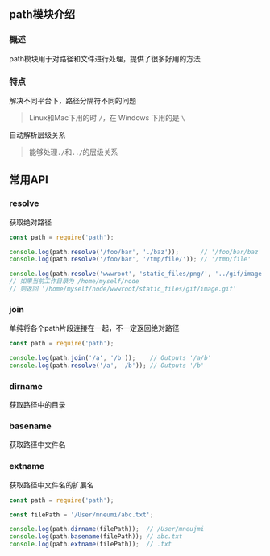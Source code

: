 ## path模块介绍

### 概述

path模块用于对路径和文件进行处理，提供了很多好用的方法

### 特点

解决不同平台下，路径分隔符不同的问题

> Linux和Mac下用的时 `/`，在 Windows 下用的是 `\`

自动解析层级关系

> 能够处理`./`和`../`的层级关系



## 常用API

### resolve

获取绝对路径

```js
const path = require('path');

console.log(path.resolve('/foo/bar', './baz'));      // '/foo/bar/baz'
console.log(path.resolve('/foo/bar', '/tmp/file/')); // '/tmp/file'

console.log(path.resolve('wwwroot', 'static_files/png/', '../gif/image.gif'));
// 如果当前工作目录为 /home/myself/node
// 则返回 '/home/myself/node/wwwroot/static_files/gif/image.gif'
```

### join

单纯将各个path片段连接在一起，不一定返回绝对路径

```js
const path = require('path');

console.log(path.join('/a', '/b'));    // Outputs '/a/b'
console.log(path.resolve('/a', '/b')); // Outputs '/b'
```

### dirname

获取路径中的目录

### basename

获取路径中文件名

### extname

获取路径中文件名的扩展名

```js
const path = require('path');

const filePath = '/User/mneumi/abc.txt';

console.log(path.dirname(filePath));  // /User/mneujmi
console.log(path.basename(filePath)); // abc.txt
console.log(path.extname(filePath));  // .txt
```
